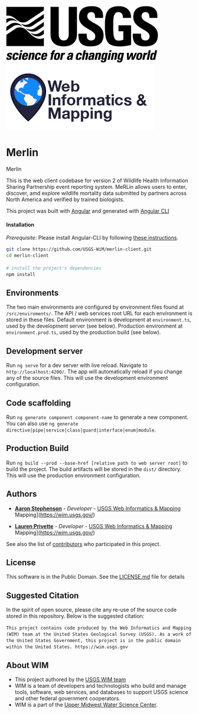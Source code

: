 ![USGS](USGS_ID_black.png) ![WIM](wimlogo.png)

# Merlin
Merlin

This is the web client codebase for version 2 of  Wildlife Health Information Sharing Partnership event reporting system. MeRLin allows users to enter, discover, amd explore wildlife mortality data submitted by partners across North America and verified by trained biologists.

This project was built with [Angular](https://angular.io/) and generated with [Angular CLI](https://github.com/angular/angular-cli)

#### Installation
*Prerequisite*: Please install Angular-CLI by following [these instructions](https://github.com/angular/angular-cli#installation).

```bash
git clone https://github.com/USGS-WiM/merlin-client.git
cd merlin-client

# install the project's dependencies
npm install

```

## Environments
The two main environments are configured by environment files found at `/src/enviroments/`. The API / web services root URL for each environment is stored in these files. Default environment is development at `environment.ts`, used by the development server (see below). Production environment at `environment.prod.ts`, used by the production build (see below).

## Development server

Run `ng serve` for a dev server with live reload. Navigate to `http://localhost:4200/`. The app will automatically reload if you change any of the source files. This will use the development environment configuration.

## Code scaffolding

Run `ng generate component component-name` to generate a new component. You can also use `ng generate directive|pipe|service|class|guard|interface|enum|module`.

## Production Build

Run `ng build --prod --base-href [relative path to web server root]` to build the project. The build artifacts will be stored in the `dist/` directory. This will use the production environment configuration.

## Authors

* **[Aaron Stephenson](https://github.com/aaronstephenson)**  - *Developer* - [USGS Web Informatics & Mapping](https://wim.usgs.gov/)
Mapping](https://wim.usgs.gov/)

* **[Lauren Privette](https://github.com/lprivette)**  - *Developer* - [USGS Web Informatics & Mapping](https://wim.usgs.gov/)
Mapping](https://wim.usgs.gov/)

See also the list of [contributors](../../graphs/contributors) who participated in this project.

## License

This software is in the Public Domain. See the [LICENSE.md](LICENSE.md) file for details

## Suggested Citation
In the spirit of open source, please cite any re-use of the source code stored in this repository. Below is the suggested citation:

`This project contains code produced by the Web Informatics and Mapping (WIM) team at the United States Geological Survey (USGS). As a work of the United States Government, this project is in the public domain within the United States. https://wim.usgs.gov`


## About WIM
* This project authored by the [USGS WIM team](https://wim.usgs.gov)
* WIM is a team of developers and technologists who build and manage tools, software, web services, and databases to support USGS science and other federal government cooperators.
* WIM is a part of the [Upper Midwest Water Science Center](https://www.usgs.gov/centers/wisconsin-water-science-center).


